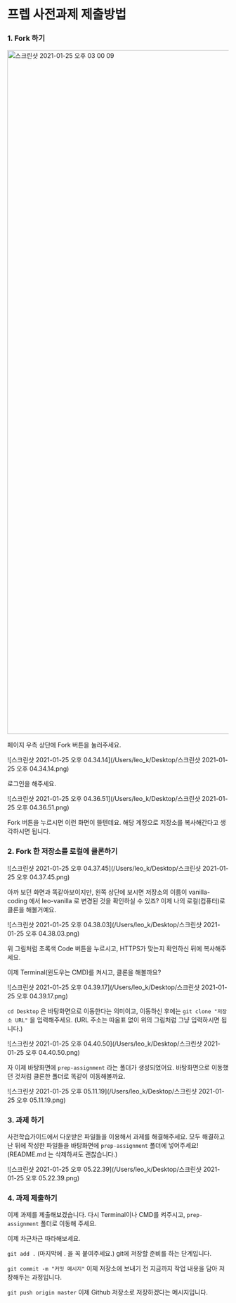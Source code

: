 # 프렙 사전과제 제출방법

### 1. Fork 하기

<img width="1552" alt="스크린샷 2021-01-25 오후 03 00 09" src="https://user-images.githubusercontent.com/69792673/105688513-08c98380-5f3d-11eb-9524-6e27e7e4dc72.png">

페이지 우측 상단에 Fork 버튼을 눌러주세요.

![스크린샷 2021-01-25 오후 04.34.14](/Users/leo_k/Desktop/스크린샷 2021-01-25 오후 04.34.14.png)

로그인을 해주세요.

![스크린샷 2021-01-25 오후 04.36.51](/Users/leo_k/Desktop/스크린샷 2021-01-25 오후 04.36.51.png)

Fork 버튼을 누르시면 이런 화면이 뜰텐데요. 해당 계정으로 저장소를 복사해간다고 생각하시면 됩니다.



### 2. Fork 한 저장소를 로컬에 클론하기

![스크린샷 2021-01-25 오후 04.37.45](/Users/leo_k/Desktop/스크린샷 2021-01-25 오후 04.37.45.png)

아까 보던 화면과 똑같아보이지만, 왼쪽 상단에 보시면 저장소의 이름이 vanilla-coding 에서 leo-vanilla 로 변경된 것을 확인하실 수 있죠? 이제 나의 로컬(컴퓨터)로 클론을 해볼거예요.

![스크린샷 2021-01-25 오후 04.38.03](/Users/leo_k/Desktop/스크린샷 2021-01-25 오후 04.38.03.png)

위 그림처럼 초록색 Code 버튼을 누르시고, HTTPS가 맞는지 확인하신 뒤에 복사해주세요.

이제 Terminal(윈도우는 CMD)를 켜시고, 클론을 해볼까요?

![스크린샷 2021-01-25 오후 04.39.17](/Users/leo_k/Desktop/스크린샷 2021-01-25 오후 04.39.17.png)

`cd Desktop` 은 바탕화면으로 이동한다는 의미이고, 이동하신 후에는 `git clone "저장소 URL"` 을 입력해주세요. (URL 주소는 따옴표 없이 위의 그림처럼 그냥 입력하시면 됩니다.) 

![스크린샷 2021-01-25 오후 04.40.50](/Users/leo_k/Desktop/스크린샷 2021-01-25 오후 04.40.50.png)

자 이제 바탕화면에 `prep-assignment` 라는 폴더가 생성되었어요. 바탕화면으로 이동했던 것처럼 클론한 폴더로 똑같이 이동해볼까요.

![스크린샷 2021-01-25 오후 05.11.19](/Users/leo_k/Desktop/스크린샷 2021-01-25 오후 05.11.19.png)

### 3. 과제 하기

사전학습가이드에서 다운받은 파일들을 이용해서 과제를 해결해주세요. 모두 해결하고 난 뒤에 작성한 파일들을 바탕화면에 `prep-assignment` 폴더에 넣어주세요! (README.md 는 삭제하셔도 괜찮습니다.)

![스크린샷 2021-01-25 오후 05.22.39](/Users/leo_k/Desktop/스크린샷 2021-01-25 오후 05.22.39.png)

### 4. 과제 제출하기

이제 과제를 제출해보겠습니다. 다시 Terminal이나 CMD를 켜주시고, `prep-assignment` 폴더로 이동해 주세요. 

이제 차근차근 따라해보세요. 

`git add .`  (마지막에 . 을 꼭 붙여주세요.) git에 저장할 준비를 하는 단계입니다.

`git commit -m "커밋 메시지"` 이제 저장소에 보내기 전 지금까지 작업 내용을 담아 저장해두는 과정입니다.

`git push origin master` 이제 Github 저장소로 저장하겠다는 메시지입니다.







